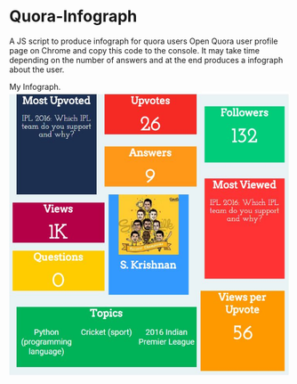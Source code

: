 # Quora-Infograph
A JS script to produce infograph for quora users
Open Quora user profile page on Chrome and copy this code to the console.
It may take time depending on the number of answers and at the end produces a infograph about the user.

My Infograph.
![alt tag](krishnan.JPG)
